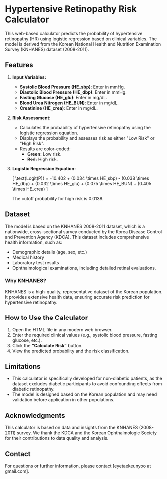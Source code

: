 # Hypertensive Retinopathy Risk Calculator

This web-based calculator predicts the probability of hypertensive retinopathy (HR) using logistic regression based on clinical variables. The model is derived from the Korean National Health and Nutrition Examination Survey (KNHANES) dataset (2008-2011).

## Features
1. **Input Variables:**
   - **Systolic Blood Pressure (HE_sbp)**: Enter in mmHg.
   - **Diastolic Blood Pressure (HE_dbp)**: Enter in mmHg.
   - **Fasting Glucose (HE_glu)**: Enter in mg/dL.
   - **Blood Urea Nitrogen (HE_BUN)**: Enter in mg/dL.
   - **Creatinine (HE_crea)**: Enter in mg/dL.

2. **Risk Assessment:**
   - Calculates the probability of hypertensive retinopathy using the logistic regression equation.
   - Displays the probability and assesses risk as either "Low Risk" or "High Risk".
   - Results are color-coded:
     - **Green:** Low risk.
     - **Red:** High risk.

3. **Logistic Regression Equation:**
   
   \[
   \text{Logit(P)} = -10.402 + (0.034 \times HE\_sbp) - (0.038 \times HE\_dbp) + (0.032 \times HE\_glu) + (0.075 \times HE\_BUN) + (0.405 \times HE\_crea)
   \]

   The cutoff probability for high risk is 0.0138.

## Dataset
The model is based on the KNHANES 2008-2011 dataset, which is a nationwide, cross-sectional survey conducted by the Korea Disease Control and Prevention Agency (KDCA). This dataset includes comprehensive health information, such as:
   - Demographic details (age, sex, etc.)
   - Medical history
   - Laboratory test results
   - Ophthalmological examinations, including detailed retinal evaluations.

### Why KNHANES?
KNHANES is a high-quality, representative dataset of the Korean population. It provides extensive health data, ensuring accurate risk prediction for hypertensive retinopathy.

## How to Use the Calculator
1. Open the HTML file in any modern web browser.
2. Enter the required clinical values (e.g., systolic blood pressure, fasting glucose, etc.).
3. Click the **"Calculate Risk"** button.
4. View the predicted probability and the risk classification.

## Limitations
- This calculator is specifically developed for non-diabetic patients, as the dataset excludes diabetic participants to avoid confounding effects from diabetic retinopathy.
- The model is designed based on the Korean population and may need validation before application in other populations.

## Acknowledgments
This calculator is based on data and insights from the KNHANES (2008-2011) survey. We thank the KDCA and the Korean Ophthalmologic Society for their contributions to data quality and analysis.

## Contact
For questions or further information, please contact [eyetaekeunyoo at gmail.com].

